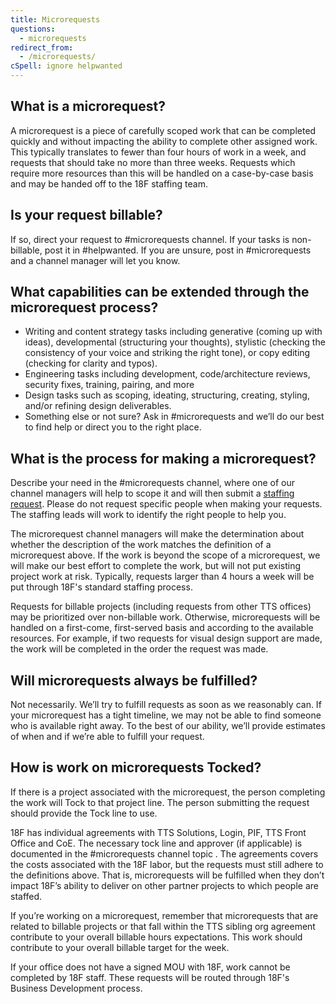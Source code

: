 ```yaml
---
title: Microrequests
questions:
  - microrequests
redirect_from:
  - /microrequests/
cSpell: ignore helpwanted
---
```


## What is a microrequest?

A microrequest is a piece of carefully scoped work that can be completed quickly
and without impacting the ability to complete other assigned work. This
typically translates to fewer than four hours of work in a week, and requests
that should take no more than three weeks. Requests which require more resources
than this will be handled on a case-by-case basis and may be handed off to the
18F staffing team.

## Is your request billable?

If so, direct your request to #microrequests channel. If your tasks is
non-billable, post it in #helpwanted. If you are unsure, post in #microrequests
and a channel manager will let you know.

## What capabilities can be extended through the microrequest process?

- Writing and content strategy tasks including generative (coming up with
  ideas), developmental (structuring your thoughts), stylistic (checking the
  consistency of your voice and striking the right tone), or copy editing
  (checking for clarity and typos).
- Engineering tasks including development, code/architecture reviews, security
  fixes, training, pairing, and more
- Design tasks such as scoping, ideating, structuring, creating, styling, and/or
  refining design deliverables.
- Something else or not sure? Ask in #microrequests and we’ll do our best to
  find help or direct you to the right place.

## What is the process for making a microrequest?

Describe your need in the #microrequests channel, where one of our channel
managers will help to scope it and will then submit a
[staffing request](https://github.com/18F/staffing/issues). Please do not
request specific people when making your requests. The staffing leads will work
to identify the right people to help you.

The microrequest channel managers will make the determination about whether the
description of the work matches the definition of a microrequest above. If the
work is beyond the scope of a microrequest, we will make our best effort to
complete the work, but will not put existing project work at risk. Typically,
requests larger than 4 hours a week will be put through 18F's standard staffing
process.

Requests for billable projects (including requests from other TTS offices) may
be prioritized over non-billable work. Otherwise, microrequests will be handled
on a first-come, first-served basis and according to the available resources.
For example, if two requests for visual design support are made, the work will
be completed in the order the request was made.

## Will microrequests always be fulfilled?

Not necessarily. We’ll try to fulfill requests as soon as we reasonably can. If
your microrequest has a tight timeline, we may not be able to find someone who
is available right away. To the best of our ability, we’ll provide estimates of
when and if we’re able to fulfill your request.

## How is work on microrequests Tocked?

If there is a project associated with the microrequest, the person completing
the work will Tock to that project line. The person submitting the request
should provide the Tock line to use.

18F has individual agreements with TTS Solutions, Login, PIF, TTS Front Office
and CoE. The necessary tock line and approver (if applicable) is documented in
the #microrequests channel topic . The agreements covers the costs associated
with the 18F labor, but the requests must still adhere to the definitions above.
That is, microrequests will be fulfilled when they don’t impact 18F’s ability to
deliver on other partner projects to which people are staffed.

If you’re working on a microrequest, remember that microrequests that are
related to billable projects or that fall within the TTS sibling org agreement
contribute to your overall billable hours expectations. This work should
contribute to your overall billable target for the week.

If your office does not have a signed MOU with 18F, work cannot be completed by
18F staff. These requests will be routed through 18F's Business Development
process.
